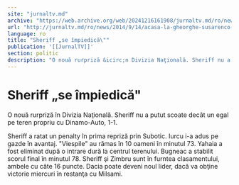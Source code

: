 ```yaml
---
site: "jurnaltv.md"
archive: "https://web.archive.org/web/20241216161908/jurnaltv.md/ro/news/2014/9/14/acasa-la-gheorghe-susarenco-10058615/"
url: "http://jurnaltv.md/ro/news/2014/9/14/acasa-la-gheorghe-susarenco-10058615/"
language: ro
title: "Sheriff „se împiedică\""
publication: '[[JurnalTV]]'
section: politic
description: "O nouă rurpriză &icirc;n Divizia Naţională. Sheriff nu a putut scoate dec&acirc;t un egal pe teren propriu cu Dinamo-Auto, 1-1."
---
```


# Sheriff „se împiedică"

O nouă rurpriză în Divizia Naţională. Sheriff nu a putut scoate decât un egal pe teren propriu cu Dinamo-Auto, 1-1.

Sheriff a ratat un penalty în prima repriză prin Subotic. Iurcu i-a adus pe gazde în avantaj. "Viespile" au rămas în 10 oameni în minutul 73. Yahaia a fost eliminat după o intrare dură la centrul terenului. Bugneac a stabilit scorul final în minutul 78. Sheriff şi Zimbru sunt în furntea clasamentului, ambele cu câte 16 puncte. Dacia poate deveni noul lider, dacă va obţine victorie miercuri în restanţa cu Milsami.